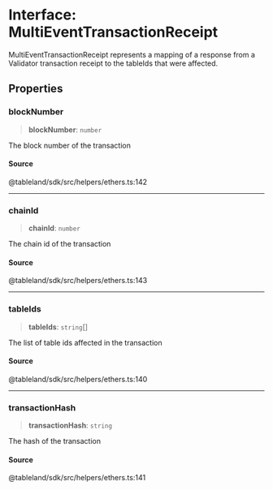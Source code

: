 # Interface: MultiEventTransactionReceipt

MultiEventTransactionReceipt represents a mapping of a response from a Validator
transaction receipt to the tableIds that were affected.

## Properties

### blockNumber

> **blockNumber**: `number`

The block number of the transaction

#### Source

@tableland/sdk/src/helpers/ethers.ts:142

***

### chainId

> **chainId**: `number`

The chain id of the transaction

#### Source

@tableland/sdk/src/helpers/ethers.ts:143

***

### tableIds

> **tableIds**: `string`[]

The list of table ids affected in the transaction

#### Source

@tableland/sdk/src/helpers/ethers.ts:140

***

### transactionHash

> **transactionHash**: `string`

The hash of the transaction

#### Source

@tableland/sdk/src/helpers/ethers.ts:141
